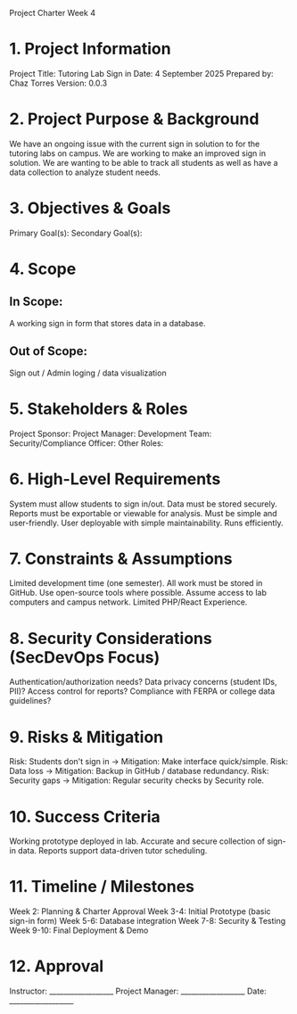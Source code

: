 Project Charter Week 4
# 1. Project Information
Project Title: Tutoring Lab Sign in
Date: 4 September 2025
Prepared by: Chaz Torres
Version: 0.0.3
# 2. Project Purpose & Background
We have an ongoing issue with the current sign in solution to for the tutoring labs on campus. We are working to make an improved sign in solution. We are wanting to be able to track all students as well as have a data collection to analyze student needs.
# 3. Objectives & Goals
Primary Goal(s):
Secondary Goal(s):
# 4. Scope
## In Scope: 
A working sign in form that stores data in a database.
 
## Out of Scope: 
Sign out / Admin loging / data visualization 
# 5. Stakeholders & Roles
Project Sponsor:
Project Manager:
Development Team:
Security/Compliance Officer:
Other Roles:
# 6. High-Level Requirements
System must allow students to sign in/out.
Data must be stored securely.
Reports must be exportable or viewable for analysis.
Must be simple and user-friendly.
User deployable with simple maintainability.
Runs efficiently.
# 7. Constraints & Assumptions
Limited development time (one semester).
All work must be stored in GitHub.
Use open-source tools where possible.
Assume access to lab computers and campus network.
Limited PHP/React Experience.
# 8. Security Considerations (SecDevOps Focus)
Authentication/authorization needs?
Data privacy concerns (student IDs, PII)?
Access control for reports?
Compliance with FERPA or college data guidelines?
# 9. Risks & Mitigation
Risk: Students don't sign in -> Mitigation: Make interface quick/simple.
Risk: Data loss -> Mitigation: Backup in GitHub / database redundancy.
Risk: Security gaps -> Mitigation: Regular security checks by Security role.
# 10. Success Criteria
Working prototype deployed in lab.
Accurate and secure collection of sign-in data.
Reports support data-driven tutor scheduling.
# 11. Timeline / Milestones
Week 2: Planning & Charter Approval
Week 3-4: Initial Prototype (basic sign-in form)
Week 5-6: Database integration
Week 7-8: Security & Testing
Week 9-10: Final Deployment & Demo
# 12. Approval
Instructor: __________________
Project Manager: __________________
Date: __________________
